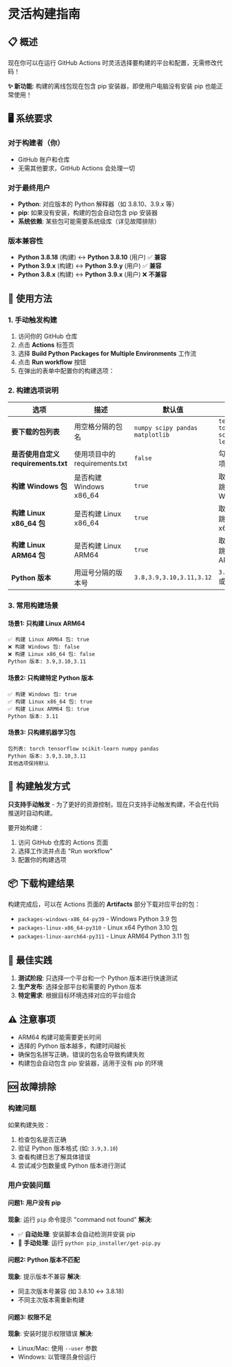 # 灵活构建指南

## 📋 概述

现在你可以在运行 GitHub Actions 时灵活选择要构建的平台和配置，无需修改代码！

**✨ 新功能**: 构建的离线包现在包含 pip 安装器，即使用户电脑没有安装 pip 也能正常使用！

## 🖥️ 系统要求

### 对于构建者（你）
- GitHub 账户和仓库
- 无需其他要求，GitHub Actions 会处理一切

### 对于最终用户
- **Python**: 对应版本的 Python 解释器（如 3.8.10、3.9.x 等）
- **pip**: 如果没有安装，构建的包会自动包含 pip 安装器
- **系统依赖**: 某些包可能需要系统级库（详见故障排除）

### 版本兼容性
- **Python 3.8.18** (构建) ↔ **Python 3.8.10** (用户) ✅ **兼容**
- **Python 3.9.x** (构建) ↔ **Python 3.9.y** (用户) ✅ **兼容**
- **Python 3.8.x** (构建) ↔ **Python 3.9.x** (用户) ❌ **不兼容**

## 🚀 使用方法

### 1. 手动触发构建

1. 访问你的 GitHub 仓库
2. 点击 **Actions** 标签页
3. 选择 **Build Python Packages for Multiple Environments** 工作流
4. 点击 **Run workflow** 按钮
5. 在弹出的表单中配置你的构建选项：

### 2. 构建选项说明

| 选项 | 描述 | 默认值 | 示例 |
|------|------|--------|------|
| **要下载的包列表** | 用空格分隔的包名 | `numpy scipy pandas matplotlib` | `tensorflow torch scikit-learn` |
| **是否使用自定义requirements.txt** | 使用项目中的 requirements.txt | `false` | 勾选以使用项目文件 |
| **构建 Windows 包** | 是否构建 Windows x86_64 | `true` | 取消勾选以跳过 Windows |
| **构建 Linux x86_64 包** | 是否构建 Linux x86_64 | `true` | 取消勾选以跳过 Linux x64 |
| **构建 Linux ARM64 包** | 是否构建 Linux ARM64 | `true` | 取消勾选以跳过 Linux ARM64 |
| **Python 版本** | 用逗号分隔的版本号 | `3.8,3.9,3.10,3.11,3.12` | `3.9,3.11` 或 `3.10` |

### 3. 常用构建场景

#### 场景1: 只构建 Linux ARM64
```
✅ 构建 Linux ARM64 包: true
❌ 构建 Windows 包: false  
❌ 构建 Linux x86_64 包: false
Python 版本: 3.9,3.10,3.11
```

#### 场景2: 只构建特定 Python 版本
```
✅ 构建 Windows 包: true
✅ 构建 Linux x86_64 包: true  
✅ 构建 Linux ARM64 包: true
Python 版本: 3.11
```

#### 场景3: 只构建机器学习包
```
包列表: torch tensorflow scikit-learn numpy pandas
Python 版本: 3.9,3.10,3.11
其他选项保持默认
```

## 🔄 构建触发方式

**只支持手动触发** - 为了更好的资源控制，现在只支持手动触发构建，不会在代码推送时自动构建。

要开始构建：
1. 访问 GitHub 仓库的 Actions 页面
2. 选择工作流并点击 "Run workflow"
3. 配置你的构建选项

## 📦 下载构建结果

构建完成后，可以在 Actions 页面的 **Artifacts** 部分下载对应平台的包：

- `packages-windows-x86_64-py39` - Windows Python 3.9 包
- `packages-linux-x86_64-py310` - Linux x64 Python 3.10 包  
- `packages-linux-aarch64-py311` - Linux ARM64 Python 3.11 包

## 🎯 最佳实践

1. **测试阶段**: 只选择一个平台和一个 Python 版本进行快速测试
2. **生产发布**: 选择全部平台和需要的 Python 版本
3. **特定需求**: 根据目标环境选择对应的平台组合

## ⚠️ 注意事项

- ARM64 构建可能需要更长时间
- 选择的 Python 版本越多，构建时间越长
- 确保包名拼写正确，错误的包名会导致构建失败
- 构建包会自动包含 pip 安装器，适用于没有 pip 的环境

## 🆘 故障排除

### 构建问题
如果构建失败：
1. 检查包名是否正确
2. 验证 Python 版本格式 (如: `3.9,3.10`)
3. 查看构建日志了解具体错误
4. 尝试减少包数量或 Python 版本进行测试

### 用户安装问题

#### 问题1: 用户没有 pip
**现象**: 运行 `pip` 命令提示 "command not found"
**解决**: 
- ✅ **自动处理**: 安装脚本会自动检测并安装 pip
- 🔧 **手动处理**: 运行 `python pip_installer/get-pip.py`

#### 问题2: Python 版本不匹配
**现象**: 提示版本不兼容
**解决**: 
- 同主次版本号兼容 (如 3.8.10 ↔ 3.8.18)
- 不同主次版本需重新构建

#### 问题3: 权限不足
**现象**: 安装时提示权限错误
**解决**:
- Linux/Mac: 使用 `--user` 参数
- Windows: 以管理员身份运行
